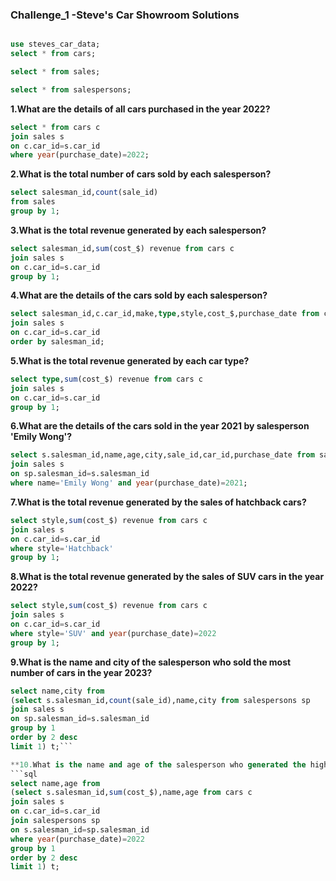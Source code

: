 ### Challenge_1 -Steve's Car Showroom Solutions

```sql

use steves_car_data;
select * from cars;

select * from sales;

select * from salespersons;
```

**1.What are the details of all cars purchased in the year 2022?**
```sql
select * from cars c
join sales s
on c.car_id=s.car_id
where year(purchase_date)=2022;
```

**2.What is the total number of cars sold by each salesperson?**
```sql
select salesman_id,count(sale_id) 
from sales
group by 1;
```

**3.What is the total revenue generated by each salesperson?**
```sql
select salesman_id,sum(cost_$) revenue from cars c
join sales s
on c.car_id=s.car_id
group by 1;
```

**4.What are the details of the cars sold by each salesperson?**
```sql
select salesman_id,c.car_id,make,type,style,cost_$,purchase_date from cars c
join sales s
on c.car_id=s.car_id
order by salesman_id;
```

**5.What is the total revenue generated by each car type?**
```sql
select type,sum(cost_$) revenue from cars c
join sales s
on c.car_id=s.car_id
group by 1;
```

**6.What are the details of the cars sold in the year 2021 by salesperson 'Emily Wong'?**
```sql
select s.salesman_id,name,age,city,sale_id,car_id,purchase_date from salespersons sp
join sales s
on sp.salesman_id=s.salesman_id
where name='Emily Wong' and year(purchase_date)=2021;
```

**7.What is the total revenue generated by the sales of hatchback cars?**
```sql
select style,sum(cost_$) revenue from cars c
join sales s
on c.car_id=s.car_id
where style='Hatchback'
group by 1;
```

**8.What is the total revenue generated by the sales of SUV cars in the year 2022?**
```sql
select style,sum(cost_$) revenue from cars c
join sales s
on c.car_id=s.car_id
where style='SUV' and year(purchase_date)=2022
group by 1;
```

**9.What is the name and city of the salesperson who sold the most number of cars in the year 2023?**
```sql
select name,city from
(select s.salesman_id,count(sale_id),name,city from salespersons sp
join sales s
on sp.salesman_id=s.salesman_id
group by 1
order by 2 desc
limit 1) t;```

**10.What is the name and age of the salesperson who generated the highest revenue in the year 2022?**
```sql
select name,age from 
(select s.salesman_id,sum(cost_$),name,age from cars c
join sales s
on c.car_id=s.car_id
join salespersons sp
on s.salesman_id=sp.salesman_id
where year(purchase_date)=2022
group by 1
order by 2 desc
limit 1) t;
```
